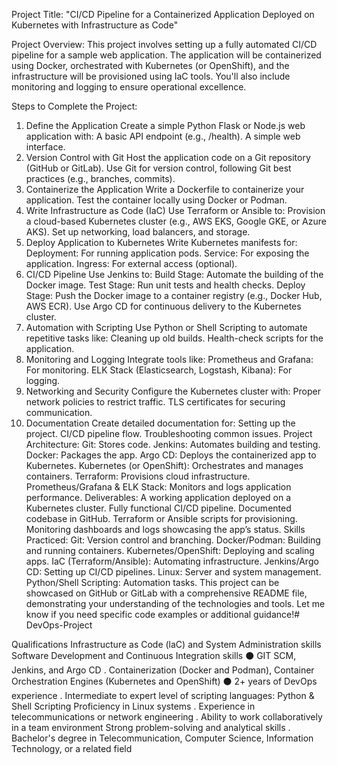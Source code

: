Project Title:
"CI/CD Pipeline for a Containerized Application Deployed on Kubernetes with Infrastructure as Code"

Project Overview:
This project involves setting up a fully automated CI/CD pipeline for a sample web application. The application will be containerized using Docker, orchestrated with Kubernetes (or OpenShift), and the infrastructure will be provisioned using IaC tools. You'll also include monitoring and logging to ensure operational excellence.

Steps to Complete the Project:
1. Define the Application
Create a simple Python Flask or Node.js web application with:
A basic API endpoint (e.g., /health).
A simple web interface.
2. Version Control with Git
Host the application code on a Git repository (GitHub or GitLab).
Use Git for version control, following Git best practices (e.g., branches, commits).
3. Containerize the Application
Write a Dockerfile to containerize your application.
Test the container locally using Docker or Podman.
4. Write Infrastructure as Code (IaC)
Use Terraform or Ansible to:
Provision a cloud-based Kubernetes cluster (e.g., AWS EKS, Google GKE, or Azure AKS).
Set up networking, load balancers, and storage.
5. Deploy Application to Kubernetes
Write Kubernetes manifests for:
Deployment: For running application pods.
Service: For exposing the application.
Ingress: For external access (optional).
6. CI/CD Pipeline
Use Jenkins to:
Build Stage: Automate the building of the Docker image.
Test Stage: Run unit tests and health checks.
Deploy Stage: Push the Docker image to a container registry (e.g., Docker Hub, AWS ECR).
Use Argo CD for continuous delivery to the Kubernetes cluster.
7. Automation with Scripting
Use Python or Shell Scripting to automate repetitive tasks like:
Cleaning up old builds.
Health-check scripts for the application.
8. Monitoring and Logging
Integrate tools like:
Prometheus and Grafana: For monitoring.
ELK Stack (Elasticsearch, Logstash, Kibana): For logging.
9. Networking and Security
Configure the Kubernetes cluster with:
Proper network policies to restrict traffic.
TLS certificates for securing communication.
10. Documentation
Create detailed documentation for:
Setting up the project.
CI/CD pipeline flow.
Troubleshooting common issues.
Project Architecture:
Git: Stores code.
Jenkins: Automates building and testing.
Docker: Packages the app.
Argo CD: Deploys the containerized app to Kubernetes.
Kubernetes (or OpenShift): Orchestrates and manages containers.
Terraform: Provisions cloud infrastructure.
Prometheus/Grafana & ELK Stack: Monitors and logs application performance.
Deliverables:
A working application deployed on a Kubernetes cluster.
Fully functional CI/CD pipeline.
Documented codebase in GitHub.
Terraform or Ansible scripts for provisioning.
Monitoring dashboards and logs showcasing the app’s status.
Skills Practiced:
Git: Version control and branching.
Docker/Podman: Building and running containers.
Kubernetes/OpenShift: Deploying and scaling apps.
IaC (Terraform/Ansible): Automating infrastructure.
Jenkins/Argo CD: Setting up CI/CD pipelines.
Linux: Server and system management.
Python/Shell Scripting: Automation tasks.
This project can be showcased on GitHub or GitLab with a comprehensive README file, demonstrating your understanding of the technologies and tools. Let me know if you need specific code examples or additional guidance!# DevOps-Project




Qualifications Infrastructure as Code (laC) and System Administration skills Software Development and Continuous Integration skills ⚫ GIT SCM, Jenkins, and Argo CD . Containerization (Docker and Podman), Container Orchestration Engines (Kubernetes and OpenShift) ⚫ 2+ years of DevOps experience . Intermediate to expert level of scripting languages: Python & Shell Scripting Proficiency in Linux systems . Experience in telecommunications or network engineering . Ability to work collaboratively in a team environment Strong problem-solving and analytical skills . Bachelor's degree in Telecommunication, Computer Science, Information Technology, or a related field
